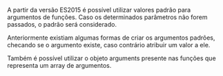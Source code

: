 A partir da versão ES2015 é possível utilizar valores padrão para argumentos de funções. Caso os determinados parâmetros não forem passados, o padrão será considerado.

Anteriormente existiam algumas formas de criar os argumentos padrões, checando se o argumento existe, caso contrário atribuir um valor a ele.

Também é possível utilizar o objeto arguments presente nas funções que representa um array de argumentos.